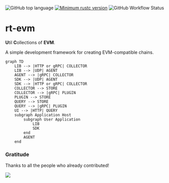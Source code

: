 ![GitHub top language](https://img.shields.io/github/languages/top/rust-util-collections/rt-evm)
[![Minimum rustc version](https://img.shields.io/badge/rustc-1.65+-lightgray.svg)](https://github.com/rust-random/rand#rust-version-requirements)
![GitHub Workflow Status](https://img.shields.io/github/actions/workflow/status/rust-util-collections/rt-evm/rust.yml?branch=master)

# rt-evm

**U**til **C**ollections of **EVM**.

A simple development framework for creating EVM-compatible chains.

```mermaid
graph TD
    LIB --> |HTTP or gRPC| COLLECTOR
    LIB --> |UDP| AGENT
    AGENT --> |gRPC| COLLECTOR
    SDK --> |UDP| AGENT
    SDK --> |HTTP or gRPC| COLLECTOR
    COLLECTOR --> STORE
    COLLECTOR --> |gRPC| PLUGIN
    PLUGIN --> STORE
    QUERY --> STORE
    QUERY --> |gRPC| PLUGIN
    UI --> |HTTP| QUERY
    subgraph Application Host
        subgraph User Application
            LIB
            SDK
        end
        AGENT
    end
```

### Gratitude

Thanks to all the people who already contributed!

<a href="https://github.com/rust-util-collections/rt-evm/graphs/contributors">
  <img src="https://contributors-img.web.app/image?repo=rust-util-collections/rt-evm"/>
</a>
